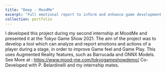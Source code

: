 ```yaml
---
title: "Deep - MoodMe"
excerpt: "Full emotional report to inform and enhance game development. <br/><img src='/images/MoodMe-TGS.png'>"
collection: portfolio
---
```


I developed this project during my second internship at MoodMe and presented it at the Tokyo Game Show 2021. The aim of the project was to develop a tool which can analyze and report emotions and actions of a player during a stage, in order to improve Game feel and Game Play. This uses Augmented Reality features, such as Barrucada and ONNX Models. 
See More at : https://www.mood-me.com/tokyogameshowdemo/
Co-Developed with P. Belardinelli and my internship mates. 
